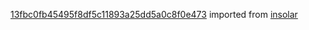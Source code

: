 [13fbc0fb45495f8df5c11893a25dd5a0c8f0e473](https://github.com/insolar/insolar/commit/13fbc0fb45495f8df5c11893a25dd5a0c8f0e473) imported from [insolar](https://github.com/insolar/insolar)
